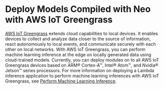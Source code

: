 # Deploy Models Compiled with Neo with AWS IoT Greengrass<a name="neo-deployment-greengrass"></a>

[AWS IoT Greengrass](https://docs.aws.amazon.com/greengrass/latest/developerguide/what-is-gg.html) extends cloud capabilities to local devices\. It enables devices to collect and analyze data closer to the source of information, react autonomously to local events, and communicate securely with each other on local networks\. With AWS IoT Greengrass, you can perform machine learning inference at the edge on locally generated data using cloud\-trained models\. Currently, you can deploy modules on to all AWS IoT Greengrass devices based on ARM® Cortex\-A™, Intel® Atom™, and Nvidia® Jetson™ series processors\. For more information on deploying a Lambda inference application to perform machine learning inferences with AWS IoT Greengrass, see [Perform Machine Learning Inference](https://docs.aws.amazon.com/greengrass/latest/developerguide/ml-inference.html)\.